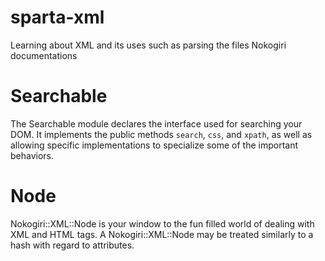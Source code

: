 # sparta-xml
Learning about XML and its uses such as parsing the files
Nokogiri documentations

# Searchable
The Searchable module declares the interface used for searching your DOM.
It implements the public methods `search`, `css`, and `xpath`, as well as allowing specific implementations to specialize some of the important behaviors.

# Node
Nokogiri::XML::Node is your window to the fun filled world of dealing with XML and HTML tags. A Nokogiri::XML::Node may be treated similarly to a hash with regard to attributes.
